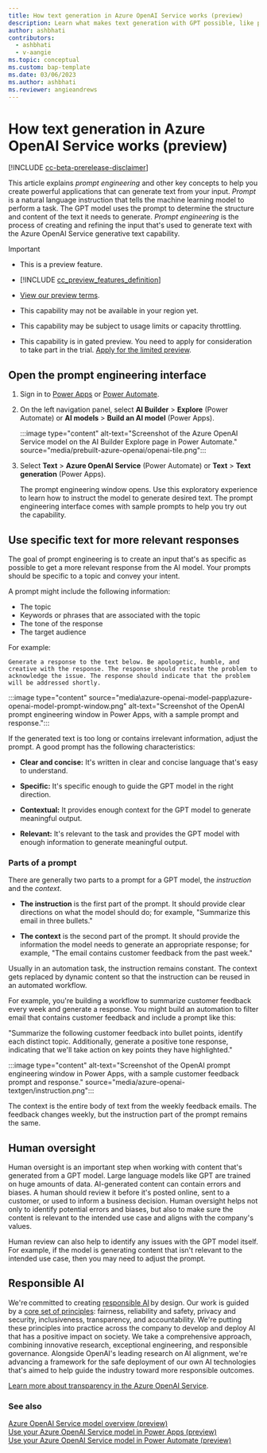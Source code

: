 ```yaml
---
title: How text generation in Azure OpenAI Service works (preview)
description: Learn what makes text generation with GPT possible, like prompt engineering, human inspection and oversight, and responsible AI in AI Builder.
author: ashbhati
contributors:
  - ashbhati
  - v-aangie
ms.topic: conceptual
ms.custom: bap-template
ms.date: 03/06/2023
ms.author: ashbhati
ms.reviewer: angieandrews
---
```


# How text generation in Azure OpenAI Service works (preview)

[!INCLUDE [cc-beta-prerelease-disclaimer](./includes/cc-beta-prerelease-disclaimer.md)]

This article explains *prompt engineering* and other key concepts to help you create powerful applications that can generate text from your input. *Prompt* is a natural language instruction that tells the machine learning model to perform a task. The GPT model uses the prompt to determine the structure and content of the text it needs to generate. *Prompt engineering* is the process of creating and refining the input that's used to generate text with the Azure OpenAI Service generative text capability.

> [!IMPORTANT]
>
> - This is a preview feature.
>
> - [!INCLUDE [cc_preview_features_definition](includes/cc-preview-features-definition.md)]
>
> - [View our preview terms](https://go.microsoft.com/fwlink/?linkid=2189520).
>
> - This capability may not be available in your region yet.
>
> - This capability  may be subject to usage limits or capacity throttling.
>
> - This capability is in gated preview. You need to apply for consideration to take part in the trial. [Apply for the limited preview](https://forms.office.com/Pages/ResponsePage.aspx?id=v4j5cvGGr0GRqy180BHbR2LogRPRiTJDo1Rd8KnmcFRUMzlLTDZVQlJKSzNIWkVCMzE0VDFYVzk2QS4u).

## Open the prompt engineering interface

1. Sign in to [Power Apps](https://make.powerapps.com) or [Power Automate](https://make.powerautomate.com).

1. On the left navigation panel, select **AI Builder** > **Explore** (Power Automate) or **AI models** > **Build an AI model** (Power Apps).

    :::image type="content" alt-text="Screenshot of the Azure OpenAI Service model on the AI Builder Explore page in Power Automate." source="media/prebuilt-azure-openai/openai-tile.png":::

1. Select **Text** > **Azure OpenAI Service** (Power Automate) or **Text** > **Text generation** (Power Apps).

    The prompt engineering window opens. Use this exploratory experience to learn how to instruct the model to generate desired text. The prompt engineering interface comes with sample prompts to help you try out the capability.

## Use specific text for more relevant responses

 The goal of prompt engineering is to create an input that's as specific as possible to get a more relevant response from the AI model. Your prompts should be specific to a topic and convey your intent.

A prompt might include the following information:

- The topic
- Keywords or phrases that are associated with the topic
- The tone of the response
- The target audience

For example:

`Generate a response to the text below. Be apologetic, humble, and creative with the response. The response should restate the problem to acknowledge the issue. The response should indicate that the problem will be addressed shortly.`

:::image type="content" source="media\azure-openai-model-papp\azure-openai-model-prompt-window.png" alt-text="Screenshot of the OpenAI prompt engineering window in Power Apps, with a sample prompt and response.":::

If the generated text is too long or contains irrelevant information, adjust the prompt. A good prompt has the following characteristics:

- **Clear and concise:** It's written in clear and concise language that's easy to understand.

- **Specific:** It's specific enough to guide the GPT model in the right direction.

- **Contextual:** It provides enough context for the GPT model to generate meaningful output.

- **Relevant:** It's relevant to the task and provides the GPT model with enough information to generate meaningful output.

### Parts of a prompt

There are generally two parts to a prompt for a GPT model, the *instruction* and the *context*.

- **The instruction** is the first part of the prompt. It should provide clear directions on what the model should do; for example, "Summarize this email in three bullets."

- **The context** is the second part of the prompt. It should provide the information the model needs to generate an appropriate response; for example, "The email contains customer feedback from the past week."

Usually in an automation task, the instruction remains constant. The context gets replaced by dynamic content so that the instruction can be reused in an automated workflow.

For example, you're building a workflow to summarize customer feedback every week and generate a response. You might build an automation to filter email that contains customer feedback and include a prompt like this:

"Summarize the following customer feedback into bullet points, identify each distinct topic. Additionally, generate a positive tone response, indicating that we'll take action on key points they have highlighted."

:::image type="content" alt-text="Screenshot of the OpenAI prompt engineering window in Power Apps, with a sample customer feedback prompt and response." source="media/azure-openai-textgen/instruction.png":::

 The context is the entire body of text from the weekly feedback emails. The feedback changes weekly, but the instruction part of the prompt remains the same.

## Human oversight

Human oversight is an important step when working with content that's generated from a GPT model. Large language models like GPT are trained on huge amounts of data. AI-generated content can contain errors and biases. A human should review it before it's posted online, sent to a customer, or used to inform a business decision. Human oversight helps not only to identify potential errors and biases, but also to make sure the content is relevant to the intended use case and aligns with the company's values.

Human review can also help to identify any issues with the GPT model itself. For example, if the model is generating content that isn't relevant to the intended use case, then you may need to adjust the prompt.

## Responsible AI  

We're committed to creating [responsible AI](https://blogs.microsoft.com/on-the-issues/2023/02/02/responsible-ai-chatgpt-artificial-intelligence/) by design. Our work is guided by a [core set of principles](https://www.microsoft.com/ai/responsible-ai): fairness, reliability and safety, privacy and security, inclusiveness, transparency, and accountability. We're putting these principles into practice across the company to develop and deploy AI that has a positive impact on society. We take a comprehensive approach, combining innovative research, exceptional engineering, and responsible governance. Alongside OpenAI's leading research on AI alignment, we're advancing a framework for the safe deployment of our own AI technologies that's aimed to help guide the industry toward more responsible outcomes.

[Learn more about transparency in the Azure OpenAI Service](/legal/cognitive-services/openai/transparency-note?context=%2Fazure%2Fcognitive-services%2Fopenai%2Fcontext%2Fcontext).

### See also

[Azure OpenAI Service model overview (preview)](prebuilt-azure-openai.md)  
[Use your Azure OpenAI Service model in Power Apps (preview)](azure-openai-model-papp.md)  
 [Use your Azure OpenAI Service model in Power Automate (preview)](azure-openai-model-pauto.md)  
